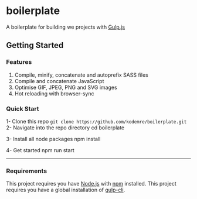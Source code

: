 # boilerplate
A boilerplate for building we projects with [Gulp.js](https://gulpjs.com/ "Gulp.js")
## Getting Started
### Features
1. Compile, minify, concatenate and autoprefix SASS files
2. Compile and concatenate JavaScript
3. Optimise GIF, JPEG, PNG and SVG images
4. Hot reloading with browser-sync

### Quick Start

 1- Clone this repo
```git clone https://github.com/kodemre/boilerplate.git```
 2- Navigate into the repo directory
cd boilerplate

 3- Install all node packages
npm install

4- Get started
npm run start

------------

### Requirements
This project requires you have [Node.js](https://nodejs.org/en/ "Node.js") with [npm](https://www.npmjs.com/get-npm "npm") installed. This project requires you have a global installation of [gulp-cli](https://www.npmjs.com/package/gulp-cli "gulp-cli").
